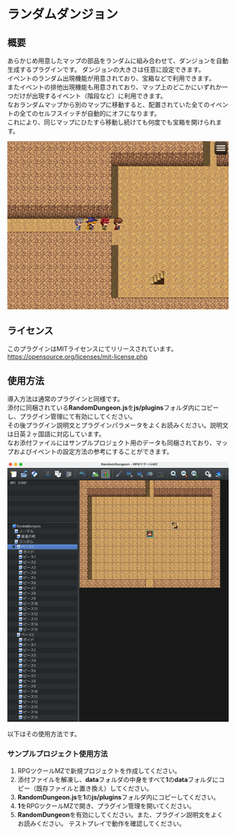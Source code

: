 # ランダムダンジョン

## 概要

あらかじめ用意したマップの部品をランダムに組み合わせて、ダンジョンを自動生成するプラグインです。
ダンジョンの大きさは任意に設定できます。  
イベントのランダム出現機能が用意されており、宝箱などで利用できます。  
またイベントの排他出現機能も用意されており、マップ上のどこかにいずれか一つだけが出現するイベント（階段など）に利用できます。  
なおランダムマップから別のマップに移動すると、配置されていた全てのイベントの全てのセルフスイッチが自動的にオフになります。  
これにより、同じマップにひたすら移動し続けても何度でも宝箱を開けられます。  

![Dungeon](https://github.com/nz-prism/RPG-Maker-MZ/blob/master/ReadmeImages/RandomDungeon1.png)

## ライセンス
このプラグインはMITライセンスにてリリースされています。  
https://opensource.org/licenses/mit-license.php

## 使用方法
導入方法は通常のプラグインと同様です。  
添付に同梱されている**RandomDungeon.js**を**js/plugins**フォルダ内にコピーし、プラグイン管理にて有効にしてください。  
その後プラグイン説明文とプラグインパラメータをよくお読みください。説明文は日英２ヶ国語に対応しています。  
なお添付ファイルにはサンプルプロジェクト用のデータも同梱されており、マップおよびイベントの設定方法の参考にすることができます。  

![Editor](https://github.com/nz-prism/RPG-Maker-MZ/blob/master/ReadmeImages/RandomDungeon2.png)

以下はその使用方法です。

### サンプルプロジェクト使用方法
1. RPGツクールMZで新規プロジェクトを作成してください。
1. 添付ファイルを解凍し、**data**フォルダの中身をすべて**1**の**data**フォルダにコピー（既存ファイルと置き換え）してください。
1. **RandomDungeon.js**を**1**の**js/plugins**フォルダ内にコピーしてください。
1. **1**をRPGツクールMZで開き、プラグイン管理を開いてください。
1. **RandomDungeon**を有効にしてください。また、プラグイン説明文をよくお読みください。
テストプレイで動作を確認してください。